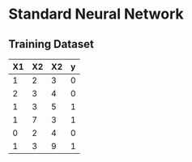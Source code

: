 # Standard Neural Network

## Training Dataset

| X1  | X2  | X2  | y   |
| --- | --- | --- | --- |
|  1  |  2  |  3  |  0  |
|  2  |  3  |  4  |  0  |
|  1  |  3  |  5  |  1  |
|  1  |  7  |  3  |  1  |
|  0  |  2  |  4  |  0  |
|  1  |  3  |  9  |  1  |

